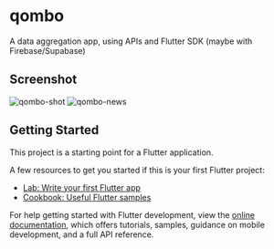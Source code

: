# qombo

A data aggregation app, using APIs and Flutter SDK (maybe with Firebase/Supabase)  

## Screenshot  

![qombo-shot](https://user-images.githubusercontent.com/40769994/227733827-6768aeac-0cbb-4545-8bc1-e0fed870f242.png)
![qombo-news](https://user-images.githubusercontent.com/40769994/228036134-ac669c09-e483-4c36-8682-0a54cfe300ff.png)

## Getting Started

This project is a starting point for a Flutter application.

A few resources to get you started if this is your first Flutter project:

- [Lab: Write your first Flutter app](https://docs.flutter.dev/get-started/codelab)
- [Cookbook: Useful Flutter samples](https://docs.flutter.dev/cookbook)

For help getting started with Flutter development, view the
[online documentation](https://docs.flutter.dev/), which offers tutorials,
samples, guidance on mobile development, and a full API reference.
